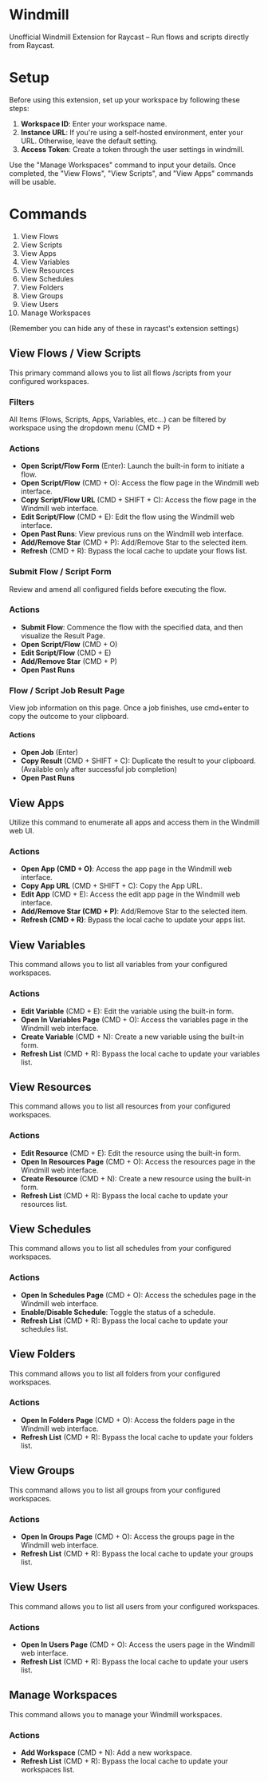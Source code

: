 # Windmill

Unofficial Windmill Extension for Raycast – Run flows and scripts directly from Raycast.

# Setup

Before using this extension, set up your workspace by following these steps:

1. **Workspace ID**: Enter your workspace name.
2. **Instance URL**: If you're using a self-hosted environment, enter your URL. Otherwise, leave the default setting.
3. **Access Token**: Create a token through the user settings in windmill.

Use the "Manage Workspaces" command to input your details. Once completed, the "View Flows", "View Scripts", and "View Apps" commands will be usable.

# Commands

1. View Flows
2. View Scripts
3. View Apps
4. View Variables
5. View Resources
6. View Schedules
7. View Folders
8. View Groups
9. View Users
10. Manage Workspaces

(Remember you can hide any of these in raycast's extension settings)

## View Flows / View Scripts

This primary command allows you to list all flows /scripts from your configured workspaces.

### Filters
All Items (Flows, Scripts, Apps, Variables, etc...) can be filtered by workspace using the dropdown menu (CMD + P)

### Actions

- **Open Script/Flow Form** (Enter): Launch the built-in form to initiate a flow.
- **Open Script/Flow** (CMD + O): Access the flow page in the Windmill web interface.
- **Copy Script/Flow URL** (CMD + SHIFT + C): Access the flow page in the Windmill web interface.
- **Edit Script/Flow** (CMD + E): Edit the flow using the Windmill web interface.
- **Open Past Runs**: View previous runs on the Windmill web interface.
- **Add/Remove Star** (CMD + P): Add/Remove Star to the selected item.
- **Refresh** (CMD + R): Bypass the local cache to update your flows list.

### Submit Flow / Script Form
Review and amend all configured fields before executing the flow.

### Actions 
- **Submit Flow**: Commence the flow with the specified data, and then visualize the Result Page.
- **Open Script/Flow** (CMD + O)
- **Edit Script/Flow** (CMD + E)
- **Add/Remove Star** (CMD + P)
- **Open Past Runs**

### Flow / Script Job Result Page
View job information on this page. Once a job finishes, use cmd+enter to copy the outcome to your clipboard.

#### Actions 
- **Open Job** (Enter)
- **Copy Result** (CMD + SHIFT + C): Duplicate the result to your clipboard. (Available only after successful job completion)
- **Open Past Runs**

## View Apps
Utilize this command to enumerate all apps and access them in the Windmill web UI.

### Actions

- **Open App (CMD + O)**: Access the app page in the Windmill web interface.
- **Copy App URL** (CMD + SHIFT + C): Copy the App URL.
- **Edit App** (CMD + E): Access the edit app page in the Windmill web interface.
- **Add/Remove Star (CMD + P)**: Add/Remove Star to the selected item.
- **Refresh (CMD + R)**: Bypass the local cache to update your apps list.




## View Variables

This command allows you to list all variables from your configured workspaces.

### Actions

- **Edit Variable** (CMD + E): Edit the variable using the built-in form.
- **Open In Variables Page** (CMD + O): Access the variables page in the Windmill web interface.
- **Create Variable** (CMD + N): Create a new variable using the built-in form.
- **Refresh List** (CMD + R): Bypass the local cache to update your variables list.

## View Resources

This command allows you to list all resources from your configured workspaces.

### Actions

- **Edit Resource** (CMD + E): Edit the resource using the built-in form.
- **Open In Resources Page** (CMD + O): Access the resources page in the Windmill web interface.
- **Create Resource** (CMD + N): Create a new resource using the built-in form.
- **Refresh List** (CMD + R): Bypass the local cache to update your resources list.

## View Schedules

This command allows you to list all schedules from your configured workspaces.

### Actions

- **Open In Schedules Page** (CMD + O): Access the schedules page in the Windmill web interface.
- **Enable/Disable Schedule**: Toggle the status of a schedule.
- **Refresh List** (CMD + R): Bypass the local cache to update your schedules list.

## View Folders

This command allows you to list all folders from your configured workspaces.

### Actions

- **Open In Folders Page** (CMD + O): Access the folders page in the Windmill web interface.
- **Refresh List** (CMD + R): Bypass the local cache to update your folders list.

## View Groups

This command allows you to list all groups from your configured workspaces.

### Actions

- **Open In Groups Page** (CMD + O): Access the groups page in the Windmill web interface.
- **Refresh List** (CMD + R): Bypass the local cache to update your groups list.

## View Users

This command allows you to list all users from your configured workspaces.

### Actions

- **Open In Users Page** (CMD + O): Access the users page in the Windmill web interface.
- **Refresh List** (CMD + R): Bypass the local cache to update your users list.

## Manage Workspaces

This command allows you to manage your Windmill workspaces.

### Actions

- **Add Workspace** (CMD + N): Add a new workspace.
- **Refresh List** (CMD + R): Bypass the local cache to update your workspaces list.